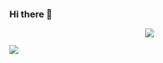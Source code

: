 ### Hi there 👋

<p align="center">
<img src="https://github-profile-trophy.vercel.app/?username=andikaryan&no-bg=true&no-frame=true&theme=onestar&column=6&rank=SSS,SS,S,AAA,AA,A,B,C" />
</p>

![](https://github-readme-stats.vercel.app/api/top-langs/?username=andikaryan&theme=dark&hide_border=false&include_all_commits=true&count_private=true&layout=compact)

<!--
**andikaryan/andikaryan** is a ✨ _special_ ✨ repository because its `README.md` (this file) appears on your GitHub profile.

Here are some ideas to get you started:

- 🔭 I’m currently working on ...
- 🌱 I’m currently learning ...
- 👯 I’m looking to collaborate on ...
- 🤔 I’m looking for help with ...
- 💬 Ask me about ...
- 📫 How to reach me: ...
- 😄 Pronouns: ...
- ⚡ Fun fact: ...
-->
